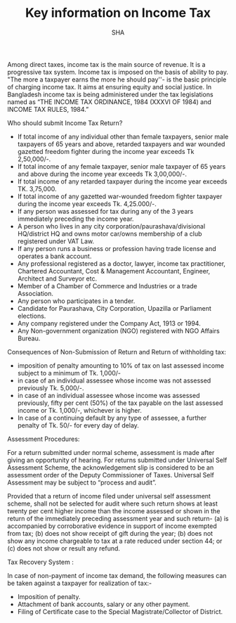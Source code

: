 ﻿---
layout: post
title:  "Key information on Income Tax"
author: SHA
categories: [ income-tax ]
image: "/assets/images/38.jpg"
---

Among direct taxes, income tax is the main source of revenue. It is a progressive tax system. Income tax is imposed on the basis of ability to pay. "The more a taxpayer earns the more he should pay''- is the basic principle of charging income tax. It aims at ensuring equity and social justice. In Bangladesh income tax is being  administered  under  the  tax  legislations  named  as  “THE  INCOME  TAX  ORDINANCE,  1984 (XXXVI OF 1984) and INCOME TAX RULES, 1984.”

Who should submit Income Tax Return?

- If total income of any individual other than female taxpayers, senior male  taxpayers of 65 years and above, retarded taxpayers and war wounded gazetted freedom fighter during the income year exceeds Tk 2,50,000/-.
- If total income of any female taxpayer, senior male taxpayer of 65 years and above during the income year exceeds Tk 3,00,000/-.
- If total income of any retarded taxpayer during the income year exceeds TK. 3,75,000.
- If total income of any gazetted war-wounded freedom fighter taxpayer during the income year exceeds Tk. 4,25.000/-.
- If any person was assessed for tax during any of the 3 years immediately preceding the income year.
- A person who lives in any city corporation/paurashava/divisional HQ/district HQ and owns motor car/owns membership of a club registered under VAT Law.
- If any person runs a business or profession having trade license and operates a bank account.
- Any professional registered as a doctor, lawyer, income tax practitioner, Chartered Accountant, Cost & Management Accountant, Engineer, Architect and Surveyor etc.
- Member of a Chamber of Commerce and Industries or a trade Association.
- Any person who participates in a tender.
- Candidate for Paurashava, City Corporation, Upazilla or Parliament elections.
- Any company registered under the  Company Act, 1913 or 1994.
- Any Non-government organization (NGO) registered with NGO Affairs Bureau.

Consequences of Non-Submission of Return and Return of withholding tax:

- imposition of  penalty amounting to  10% of tax on last assessed income subject to a minimum of Tk. 1,000/-
- in case of an individual assessee whose income was not assessed previously Tk. 5,000/-.
- in case of an individual assessee whose income was assessed previously, fifty per cent (50%) of the tax payable on the last assessed income or Tk. 1,000/-, whichever is higher.
- In case of a continuing default by any type of assessee, a further penalty of Tk. 50/- for every day of delay.

Assessment Procedures:

For a return submitted under normal scheme, assessment is made after giving an opportunity of hearing.
For  returns  submitted  under  Universal  Self  Assessment  Scheme,  the  acknowledgement  slip  is considered to be an assessment order of the Deputy Commissioner of Taxes. Universal Self Assessment may be subject to “process and audit”.

Provided that a return of income filed under universal self assessment scheme, shall not be selected for audit where such return shows at least twenty per cent higher income than the income assessed or shown in the return of the immediately preceding assessment year and such return-
(a)  is accompanied by corroborative evidence in support of income exempted from tax; (b) does not show receipt of gift during the year;
(b)  does not show any income chargeable to tax at a rate reduced under section 44; or
(c)  does not show or result any refund.

Tax Recovery System :

In case of non-payment of income tax demand, the following measures can be taken against a taxpayer for realization of tax:-


- Imposition of penalty.
- Attachment of bank accounts, salary or any other payment.
- Filing of Certificate case to the Special Magistrate/Collector of District.


